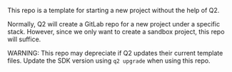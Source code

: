
This repo is a template for starting a new project without the help of Q2. 

Normally, Q2 will create a GitLab repo for a new project under a specific stack. However, since we only want to create a sandbox project, this repo will suffice.

WARNING: This repo may depreciate if Q2 updates their current template files. Update the SDK version using `q2 upgrade` when using this repo. 
